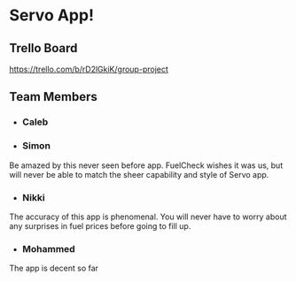 # Servo App!
## Trello Board
https://trello.com/b/rD2lGkiK/group-project

## Team Members
- ### Caleb
- ### Simon  
Be amazed by this never seen before app. FuelCheck wishes it was us, but will never be able to match the sheer capability and style of Servo app.

- ### Nikki 

The accuracy of this app is phenomenal. You will never have to worry about any surprises in fuel prices before going to fill up. 

- ### Mohammed 

The app is decent so far